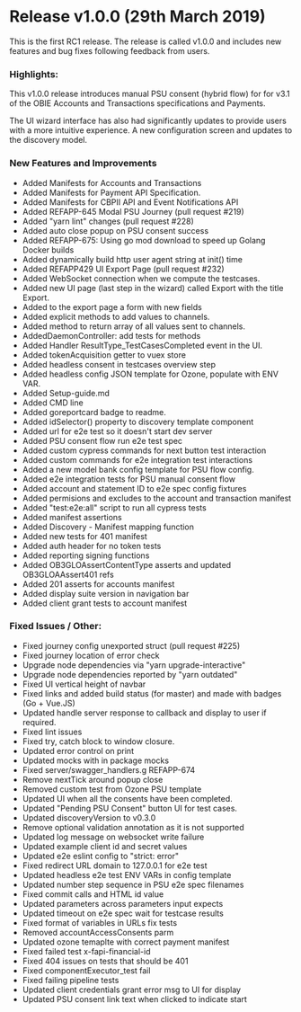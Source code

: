 # Release v1.0.0 (29th March 2019)

This is the first RC1 release. The release is called v1.0.0 and includes new features and bug fixes following feedback from users.

### Highlights:

This v1.0.0 release introduces manual PSU consent (hybrid flow) for for v3.1 of the OBIE Accounts and Transactions specifications and Payments.

The UI wizard interface has also had significantly updates to provide users with a more intuitive experience. A new configuration screen and updates to the discovery model.

### New Features and Improvements

* Added Manifests for Accounts and Transactions
* Added Manifests for Payment API Specification.
* Added Manifests for CBPII API and Event Notifications API
* Added REFAPP-645 Modal PSU Journey (pull request #219)
* Added "yarn lint" changes (pull request #228)
* Added auto close popup on PSU consent success
* Added REFAPP-675: Using go mod download to speed up Golang Docker builds
* Added dynamically build http user agent string at init() time
* Added REFAPP429 UI Export Page (pull request #232)
* Added WebSocket connection when we compute the testcases.
* Added new UI page (last step in the wizard) called Export with the title Export.
* Added to the export page a form with new fields
* Added explicit methods to add values to channels.
* Added method to return array of all values sent to channels.
* AddedDaemonController: add tests for methods
* Added Handler ResultType_TestCasesCompleted event in the UI.
* Added tokenAcquisition getter to vuex store
* Added headless consent in testcases overview step
* Added headless config JSON template for Ozone, populate with ENV VAR.
* Added Setup-guide.md
* Added CMD line
* Added goreportcard badge to readme.
* Added idSelector() property to discovery template component
* Added url for e2e test so it doesn't start dev server
* Added PSU consent flow run e2e test spec
* Added custom cypress commands for next button test interaction
* Added custom commands for e2e integration test interactions
* Added a new model bank config template for PSU flow config.
* Added e2e integration tests for PSU manual consent flow
* Added account and statement ID to e2e spec config fixtures
* Added permisions and excludes to the account and transaction manifest
* Added "test:e2e:all" script to run all cypress tests
* Added manifest assertions
* Added Discovery - Manifest mapping function
* Added new tests for 401 manifest
* Added auth header for no token tests
* Added reporting signing functions
* Added OB3GLOAssertContentType asserts and updated OB3GLOAAssert401 refs
* Added 201 asserts for accounts manifest
* Added display suite version in navigation bar
* Added client grant tests to account manifest

### Fixed Issues / Other:

* Fixed journey config unexported struct (pull request #225)
* Fixed journey location of error check
* Upgrade node dependencies via "yarn upgrade-interactive"
* Upgrade node dependencies reported by "yarn outdated"
* Fixed UI vertical height of navbar
* Fixed links and added build status (for master) and made with badges (Go + Vue.JS)
* Updated handle server response to callback and display to user if required.
* Fixed lint issues
* Fixed try, catch block to window closure.
* Updated error control on print
* Updated mocks with in package mocks
* Fixed server/swagger_handlers.g REFAPP-674
* Remove nextTick around popup close
* Removed custom test from Ozone PSU template
* Updated UI when all the consents have been completed.
* Updated "Pending PSU Consent" button UI for test cases.
* Updated discoveryVersion to v0.3.0
* Remove optional validation annotation as it is not supported
* Updated log message on websocket write failure
* Updated example client id and secret values
* Updated e2e eslint config to "strict: error"
* Fixed redirect URL domain to 127.0.0.1 for e2e test
* Updated headless e2e test ENV VARs in config template
* Updated number step sequence in PSU e2e spec filenames
* Fixed commit calls and HTML id value
* Updated parameters across parameters input expects
* Updated timeout on e2e spec wait for testcase results
* Fixed format of variables in URLs fix tests
* Removed accountAccessConsents parm
* Updated ozone temaplte with correct payment manifest
* Fixed failed test x-fapi-financial-id
* Fixed 404 issues on tests that should be 401
* Fixed componentExecutor_test fail
* Fixed failing pipeline tests
* Updated client credentials grant error msg to UI for display
* Updated PSU consent link text when clicked to indicate start
